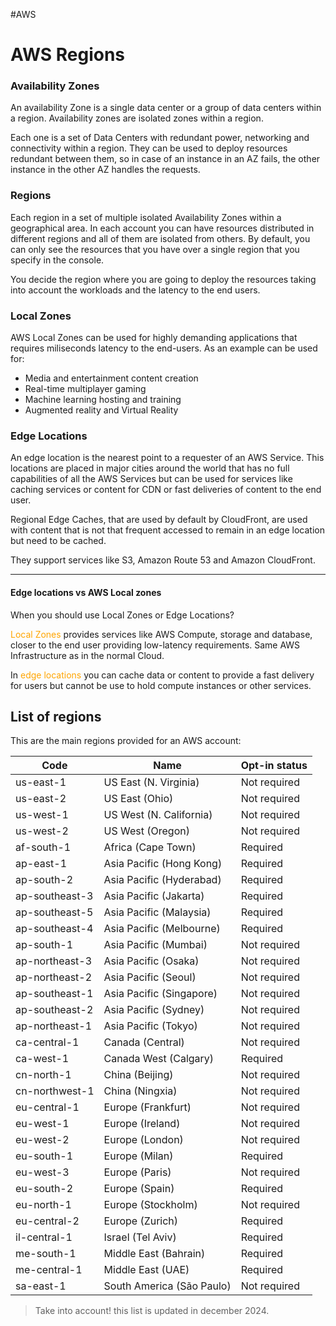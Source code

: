 #AWS 

# AWS Regions

### Availability Zones

An availability Zone is a single data center or a group of data centers within a region. 
Availability zones are isolated zones within a region. 

Each one is a set of Data Centers with redundant power, networking and connectivity within a region. 
They can be used to deploy resources redundant between them, so in case of an instance in an AZ fails, the other instance in the other AZ handles the requests. 


### Regions

Each region in a set of multiple isolated Availability Zones within a geographical area.
In each account you can have resources distributed in different regions and all of them are isolated from others. 
By default, you can only see the resources that you have over a single region that you specify in the console. 

You decide the region where you are going to deploy the resources taking into account the workloads and the latency to the end users. 


### Local Zones

AWS Local Zones can be used for highly demanding applications that requires miliseconds latency to the end-users. 
As an example can be used for: 

* Media and entertainment content creation
* Real-time multiplayer gaming
* Machine learning hosting and training
* Augmented reality and Virtual Reality

### Edge Locations

An edge location is the nearest point to a requester of an AWS Service. 
This locations are placed in major cities around the world that has no full capabilities of all the AWS Services but can be used for services like caching services or content for CDN or fast deliveries of content to the end user.

Regional Edge Caches, that are used by default by CloudFront, are used with content that is not that frequent accessed to remain in an edge location but need to be cached. 

They support services like S3, Amazon Route 53 and Amazon CloudFront.

---

#### Edge locations vs AWS Local zones

When you should use Local Zones or Edge Locations? 

<span style="color:orange;">Local Zones</span> provides services like AWS Compute, storage and database, closer to the end user providing low-latency requirements. Same AWS Infrastructure as in the normal Cloud. 

In <span style="color:orange;">edge locations</span> you can cache data or content to provide a fast delivery for users but cannot be use to hold compute instances or other services. 

## List of regions

This are the main regions provided for an AWS account:  

| Code           | Name                      | Opt-in status |
| -------------- | ------------------------- | ------------- |
| us-east-1      | US East (N. Virginia)     | Not required  |
| us-east-2      | US East (Ohio)            | Not required  |
| us-west-1      | US West (N. California)   | Not required  |
| us-west-2      | US West (Oregon)          | Not required  |
| af-south-1     | Africa (Cape Town)        | Required      |
| ap-east-1      | Asia Pacific (Hong Kong)  | Required      |
| ap-south-2     | Asia Pacific (Hyderabad)  | Required      |
| ap-southeast-3 | Asia Pacific (Jakarta)    | Required      |
| ap-southeast-5 | Asia Pacific (Malaysia)   | Required      |
| ap-southeast-4 | Asia Pacific (Melbourne)  | Required      |
| ap-south-1     | Asia Pacific (Mumbai)     | Not required  |
| ap-northeast-3 | Asia Pacific (Osaka)      | Not required  |
| ap-northeast-2 | Asia Pacific (Seoul)      | Not required  |
| ap-southeast-1 | Asia Pacific (Singapore)  | Not required  |
| ap-southeast-2 | Asia Pacific (Sydney)     | Not required  |
| ap-northeast-1 | Asia Pacific (Tokyo)      | Not required  |
| ca-central-1   | Canada (Central)          | Not required  |
| ca-west-1      | Canada West (Calgary)     | Required      |
| cn-north-1     | China (Beijing)           | Not required  |
| cn-northwest-1 | China (Ningxia)           | Not required  |
| eu-central-1   | Europe (Frankfurt)        | Not required  |
| eu-west-1      | Europe (Ireland)          | Not required  |
| eu-west-2      | Europe (London)           | Not required  |
| eu-south-1     | Europe (Milan)            | Required      |
| eu-west-3      | Europe (Paris)            | Not required  |
| eu-south-2     | Europe (Spain)            | Required      |
| eu-north-1     | Europe (Stockholm)        | Not required  |
| eu-central-2   | Europe (Zurich)           | Required      |
| il-central-1   | Israel (Tel Aviv)         | Required      |
| me-south-1     | Middle East (Bahrain)     | Required      |
| me-central-1   | Middle East (UAE)         | Required      |
| sa-east-1      | South America (São Paulo) | Not required  |
> Take into account! this list is updated in december 2024. 